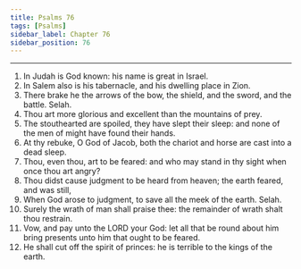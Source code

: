 ```yaml
---
title: Psalms 76
tags: [Psalms]
sidebar_label: Chapter 76
sidebar_position: 76
---
```


---
1. In Judah is God known: his name is great in Israel.
2. In Salem also is his tabernacle, and his dwelling place in Zion.
3. There brake he the arrows of the bow, the shield, and the sword, and the battle. Selah.
4. Thou art more glorious and excellent than the mountains of prey.
5. The stouthearted are spoiled, they have slept their sleep: and none of the men of might have found their hands.
6. At thy rebuke, O God of Jacob, both the chariot and horse are cast into a dead sleep.
7. Thou, even thou, art to be feared: and who may stand in thy sight when once thou art angry?
8. Thou didst cause judgment to be heard from heaven; the earth feared, and was still,
9. When God arose to judgment, to save all the meek of the earth. Selah.
10. Surely the wrath of man shall praise thee: the remainder of wrath shalt thou restrain.
11. Vow, and pay unto the LORD your God: let all that be round about him bring presents unto him that ought to be feared.
12. He shall cut off the spirit of princes: he is terrible to the kings of the earth.